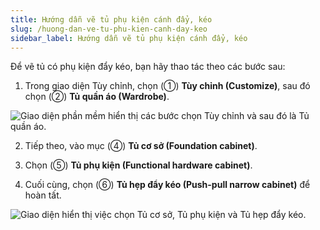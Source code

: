 ```yaml
---
title: Hướng dẫn vẽ tủ phụ kiện cánh đẩy, kéo
slug: /huong-dan-ve-tu-phu-kien-canh-day-keo
sidebar_label: Hướng dẫn vẽ tủ phụ kiện cánh đẩy, kéo
---
```


Để vẽ tủ có phụ kiện đẩy kéo, bạn hãy thao tác theo các bước sau:

1. Trong giao diện Tùy chỉnh, chọn (①) **Tùy chỉnh (Customize)**, sau đó chọn (②) **Tủ quần áo (Wardrobe)**.

![Giao diện phần mềm hiển thị các bước chọn Tùy chỉnh và sau đó là Tủ quần áo.](https://storage.googleapis.com/jegavn_kb/image_jegavn/304.1.jpg)

2. Tiếp theo, vào mục (④) **Tủ cơ sở (Foundation cabinet)**.

3. Chọn (⑤) **Tủ phụ kiện (Functional hardware cabinet)**.

4. Cuối cùng, chọn (⑥) **Tủ hẹp đẩy kéo (Push-pull narrow cabinet)** để hoàn tất.

![Giao diện hiển thị việc chọn Tủ cơ sở, Tủ phụ kiện và Tủ hẹp đẩy kéo.](https://storage.googleapis.com/jegavn_kb/image_jegavn/304.2.jpg)